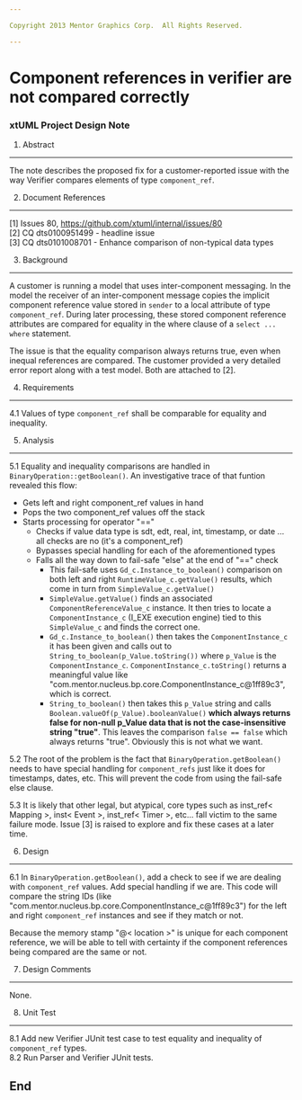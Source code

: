 ```yaml
---

Copyright 2013 Mentor Graphics Corp.  All Rights Reserved.

---
```


# Component references in verifier are not compared correctly
### xtUML Project Design Note


1. Abstract
-----------
The note describes the proposed fix for a customer-reported issue with the way
Verifier compares elements of type ```component_ref```.

2. Document References
----------------------
[1] Issues 80, https://github.com/xtuml/internal/issues/80  
[2] CQ dts0100951499 - headline issue  
[3] CQ dts0101008701 - Enhance comparison of non-typical data types

3. Background
-------------
A customer is running a model that uses inter-component messaging. In the model
the receiver of an inter-component message copies the implicit component reference
value stored in ```sender``` to a local attribute of type ```component_ref```.  During
later processing, these stored component reference attributes are compared for
equality in the where clause of a ```select ... where``` statement.   

The issue is that the equality comparison always returns true, even when inequal
references are compared.  The customer provided a very detailed error report 
along with a test model.  Both are attached to [2].  

4. Requirements
---------------
4.1  Values of type ```component_ref``` shall be comparable for equality and
  inequality.
  
5. Analysis
-----------
5.1  Equality and inequality comparisons are handled in 
  ```BinaryOperation::getBoolean()```.  An investigative trace of that funtion 
  revealed this flow:  
  - Gets left and right component_ref values in hand
  - Pops the two component_ref values off the stack
  - Starts processing for operator "=="
    - Checks if value data type is sdt, edt, real, int, timestamp, or date ... all checks are no (it's a component_ref)
    - Bypasses special handling for each of the aforementioned types
    - Falls all the way down to fail-safe "else" at the end of "==" check
      - This fail-safe uses ```Gd_c.Instance_to_boolean()``` comparison on both 
      left and right ```RuntimeValue_c.getValue()``` results, which come in turn from ```SimpleValue_c.getValue()```
      - ```SimpleValue.getValue()``` finds an associated ```ComponentReferenceValue_c``` instance.  It then
        tries to locate a ```ComponentInstance_c``` (I_EXE execution engine) tied to this ```SimpleValue_c```
        and finds the correct one.
      - ```Gd_c.Instance_to_boolean()``` then takes the ```ComponentInstance_c``` it has 
      been given and calls out to ```String_to_boolean(p_Value.toString())``` where ```p_Value``` 
      is the ```ComponentInstance_c```.  ```ComponentInstance_c.toString()``` returns a 
      meaningful value like "com.mentor.nucleus.bp.core.ComponentInstance_c@1ff89c3", which is correct.
      -  ```String_to_boolean()``` then takes this ```p_Value``` string and calls 
      ```Boolean.valueOf(p_Value).booleanValue()``` __which always returns false for 
      non-null p_Value data that is not the case-insensitive string "true"__.  This leaves the 
      comparison ```false == false``` which always returns "true".  Obviously this is not what we want.
       
5.2  The root of the problem is the fact that ```BinaryOperation.getBoolean()``` needs 
  to have special handling for ```component_refs``` just like it does for timestamps, 
  dates, etc.  This will prevent the code from using the fail-safe else clause.  
   
5.3  It is likely that other legal, but atypical, core types such as inst_ref< Mapping >, 
  inst< Event >, inst_ref< Timer >, etc... fall victim to the same failure mode.  Issue [3]
  is raised to explore and fix these cases at a later time.  
  
6. Design
---------
6.1  In ```BinaryOperation.getBoolean()```, add a check to see if we are dealing
  with ```component_ref``` values.  Add special handling if we are.  This code 
  will compare the string IDs (like "com.mentor.nucleus.bp.core.ComponentInstance_c@1ff89c3") 
  for the left and right ```component_ref``` instances and see if they match or not.  
  
  Because the memory stamp "@< location >" is unique for each component reference, we will
  be able to tell with certainty if the component references being compared are 
  the same or not.
  
7. Design Comments
------------------
None.

8. Unit Test
------------
8.1  Add new Verifier JUnit test case to test equality and inequality of 
  ```component_ref``` types.  
8.2  Run Parser and Verifier JUnit tests.

End
---


